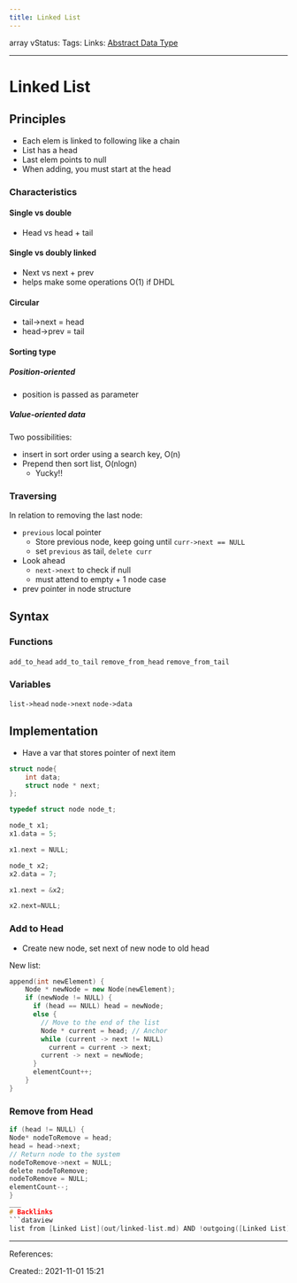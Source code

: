 ```yaml
---
title: Linked List
---
```

array vStatus: 
Tags: 
Links: [Abstract Data Type](out/abstract-data-type.md)
___
# Linked List
## Principles
- Each elem is linked to following like a chain
- List has a head
- Last elem points to null
- When adding, you must start at the head
### Characteristics
#### Single vs double
- Head vs head + tail

#### Single vs doubly linked
- Next vs next + prev
- helps make some operations O(1) if DHDL

#### Circular
- tail->next = head
- head->prev = tail
#### Sorting type
##### Position-oriented
- position is passed as parameter
##### Value-oriented data
Two possibilities:
- insert in sort order using a search key, O(n)
- Prepend then sort list, O(nlogn)
	- Yucky!!
### Traversing
In relation to removing the last node:
- `previous` local pointer
	- Store previous node, keep going until `curr->next == NULL`
	- set `previous` as tail, `delete curr`
- Look ahead
	- `next->next` to check if null
	- must attend to empty + 1 node case
- prev pointer in node structure
## Syntax
### Functions
`add_to_head`
`add_to_tail`
`remove_from_head`
`remove_from_tail`
### Variables
`list->head`
`node->next`
`node->data`
## Implementation
- Have a var that stores pointer of next item
   
```c
struct node{ 
	int data; 
	struct node * next;  
};

typedef struct node node_t;  

node_t x1;  
x1.data = 5;

x1.next = NULL;

node_t x2;  
x2.data = 7;

x1.next = &x2;

x2.next=NULL;
```
### Add to Head

- Create new node, set next of new node to old head

New list:
```cpp
append(int newElement) {
    Node * newNode = new Node(newElement);
    if (newNode != NULL) {
      if (head == NULL) head = newNode;
      else {
        // Move to the end of the list
        Node * current = head; // Anchor
        while (current -> next != NULL)
          current = current -> next;
        current -> next = newNode;
      }
      elementCount++;
    }
}

```

### Remove from Head
```c
if (head != NULL) {
Node* nodeToRemove = head;
head = head->next;
// Return node to the system
nodeToRemove->next = NULL;
delete nodeToRemove;
nodeToRemove = NULL;
elementCount--;
}
___
# Backlinks
```dataview
list from [Linked List](out/linked-list.md) AND !outgoing([Linked List](out/linked-list.md))
```
___
References:

Created:: 2021-11-01 15:21
